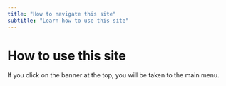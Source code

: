```yaml
---
title: "How to navigate this site"
subtitle: "Learn how to use this site"
---
```


# How to use this site
If you click on the banner at the top, you will be taken to the main menu.
